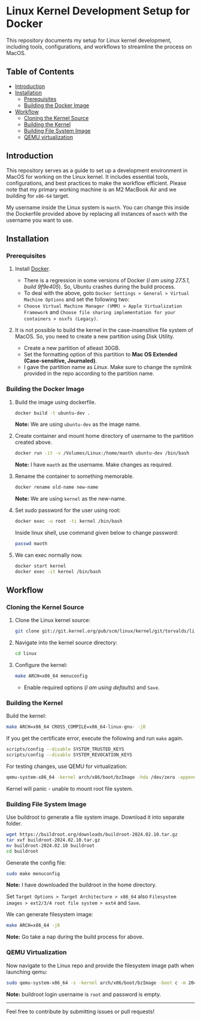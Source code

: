 # Linux Kernel Development Setup for Docker

This repository documents my setup for Linux kernel development, including tools, configurations, and workflows to streamline the process on MacOS.

## Table of Contents

- [Introduction](#introduction)
- [Installation](#installation)
  - [Prerequisites](#prerequisites)
  - [Building the Docker Image](#building-the-docker-image)
- [Workflow](#workflow)
  - [Cloning the Kernel Source](#cloning-the-kernel-source)
  - [Building the Kernel](#building-the-kernel)
  - [Building File System Image](#building-file-system-image)
  - [QEMU virtualization](#qemu-virtualization)

## Introduction

This repository serves as a guide to set up a development environment in MacOS for working on the Linux kernel.
It includes essential tools, configurations, and best practices to make the workflow efficient.
Please note that my primary working machine is an M2 MacBook Air and we building for `x86-64` target.

My username inside the Linux system is `maoth`. You can change this inside the Dockerfile provided above by replacing all instances of `maoth` with the username you want to use.

## Installation

### Prerequisites

1. Install [Docker](https://www.docker.com/).
    - There is a regression in some versions of Docker (*I am using 27.5.1, build 9f9e405*). So, Ubuntu crashes during the build process.
    - To deal with the above, goto `Docker Settings > General > Virtual Machine Options` and set the following two:
    - `Choose Virtual Machine Manager (VMM) > Apple Virtualization Framework` and `Choose file sharing implementation for your containers > osxfs (Legacy)`.

2. It is not possible to build the kernel in the case-insensitive file system of MacOS. So, you need to create a new partition using Disk Utility.
   - Create a new partition of atleast 30GB.
   - Set the formatting option of this partition to **Mac OS Extended (Case-sensitive, Journaled)**.
   - I gave the partition name as *Linux*. Make sure to change the symlink provided in the repo according to the partition name.

### Building the Docker Image

1. Build the image using dockerfile.
   ```sh
   docker build -t ubuntu-dev .
   ```

   **Note:** We are using `ubuntu-dev` as the image name.

2. Create container and mount home directory of username to the partition created above.
   ```sh
   docker run -it -v /Volumes/Linux:/home/maoth ubuntu-dev /bin/bash
   ```

   **Note:** I have `maoth` as the username. Make changes as required.

3. Rename the container to something memorable.
   ```sh
   docker rename old-name new-name
   ```

   **Note:** We are using `kernel` as the new-name.


4. Set sudo password for the user using root:
   ```sh
   docker exec -u root -ti kernel /bin/bash
   ```

   Inside linux shell, use command given below to change password:
   ```sh
   passwd maoth
   ```

5. We can exec normally now.
   ```sh
   docker start kernel
   docker exec -it kernel /bin/bash
   ```

## Workflow

### Cloning the Kernel Source

1. Clone the Linux kernel source:
   ```sh
   git clone git://git.kernel.org/pub/scm/linux/kernel/git/torvalds/linux.git
   ```

2. Navigate into the kernel source directory:
   ```sh
   cd linux
   ```

3. Configure the kernel:
   ```sh
   make ARCH=x86_64 menuconfig
   ```

   - Enable required options (*I am using defaults*) and `Save`.

### Building the Kernel

Build the kernel:
```sh
make ARCH=x86_64 CROSS_COMPILE=x86_64-linux-gnu- -j8
```

If you get the certificate error, execute the following and run `make` again.
```sh
scripts/config --disable SYSTEM_TRUSTED_KEYS
scripts/config --disable SYSTEM_REVOCATION_KEYS
```

For testing changes, use QEMU for virtualization:
```sh
qemu-system-x86_64 -kernel arch/x86/boot/bzImage -hda /dev/zero -append "root=/dev/zero console=ttyS0" -serial stdio -display none
```

Kernel will panic - unable to mount root file system.

### Building File System Image

Use buildroot to generate a file system image. Download it into separate folder.
```sh
wget https://buildroot.org/downloads/buildroot-2024.02.10.tar.gz
tar xvf buildroot-2024.02.10.tar.gz
mv buildroot-2024.02.10 buildroot
cd buildroot
```

Generate the config file:
```sh
sudo make menuconfig
```

**Note:** I have downloaded the buildroot in the home directory.

Set `Target Options > Target Architecture > x86_64` also `Filesystem images > ext2/3/4 root file system > ext4` and `Save`.

We can generate filesystem image:
```sh
make ARCH=x86_64 -j8
```

**Note:** Go take a nap during the build process for above.

### QEMU Virtualization

Now navigate to the Linux repo and provide the filesystem image path when launching qemu:
```sh
sudo qemu-system-x86_64 -s -kernel arch/x86/boot/bzImage -boot c -m 2049M -hda ~/buildroot/output/images/rootfs.ext4 -append "root=/dev/sda rw console=ttyS0,115200 acpi=off nokaslr" -serial stdio -display none
```

**Note:** buildroot login username is `root` and password is empty.

---

Feel free to contribute by submitting issues or pull requests!

